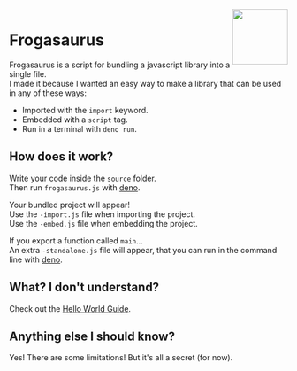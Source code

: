 <img align="right" height="100" src="http://todepond.com/IMG/Frogasaurus@0.25x.png">

# Frogasaurus
Frogasaurus is a script for bundling a javascript library into a single file.<br>
I made it because I wanted an easy way to make a library that can be used in any of these ways:
* Imported with the `import` keyword.
* Embedded with a `script` tag.
* Run in a terminal with `deno run`.

## How does it work?
Write your code inside the `source` folder.<br>
Then run `frogasaurus.js` with [deno](https://deno.land).

Your bundled project will appear!<br>
Use the `-import.js` file when importing the project.<br>
Use the `-embed.js` file when embedding the project.

If you export a function called `main`...<br>
An extra `-standalone.js` file will appear, that you can run in the command line with [deno](https://deno.land).<br>

## What? I don't understand?
Check out the [Hello World Guide](docs/hello-world.md).

## Anything else I should know?
Yes! There are some limitations! But it's all a secret (for now).
